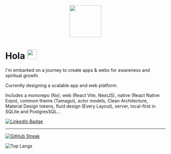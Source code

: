 <div id="header" align="center">
  <img src="https://media.giphy.com/media/M9gbBd9nbDrOTu1Mqx/giphy.gif" width="100"/>
</div>

<img src="https://komarev.com/ghpvc/?username=guillempuche&style=flat-square&color=blue" alt=""/>

<h1>
  Hola
  <img src="https://media.giphy.com/media/hvRJCLFzcasrR4ia7z/giphy.gif" width="30px"/>
</h1>

<p>I'm embarked on a journey to create apps & webs for awareness and spiritual growth.</p>

<p>Currently designing a scalable app and web platform.</p>

<p>Includes a monorepo (Nx), web (React Vite, NextJS), native (React Native Expo), common theme (Tamagui), actor models, Clean Architecture, Material Design tokens, fluid design (Every Layout), server, local-first in SQLite and PostgresSQL...</p>

<div id="badges">
  <a href="https://www.linkedin.com/in/guillempuche/">
    <img src="https://img.shields.io/badge/LinkedIn-blue?style=for-the-badge&logo=linkedin&logoColor=white" alt="LinkedIn Badge"/>
  </a>
</div>

---

[![GitHub Streak](http://github-readme-streak-stats.herokuapp.com?user=guillempuche&theme=dark&background=000000)](https://git.io/streak-stats)

![Top Langs](https://github-readme-stats.vercel.app/api/top-langs/?username=guillempuche&hide_progress=true)
